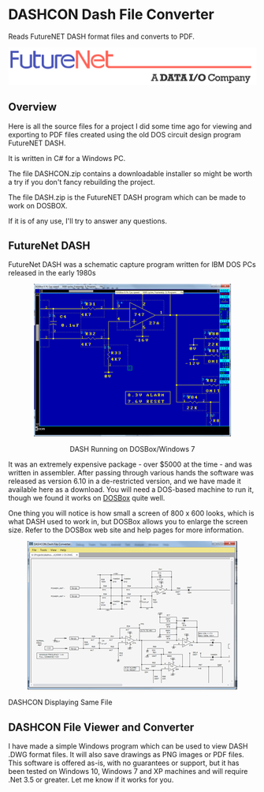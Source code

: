 # DASHCON Dash File Converter
Reads FutureNET DASH format files and converts to PDF.

<p align="center">
<img src="https://raw.githubusercontent.com/gary-1959/dashcon/main/images/futurenet-1.png" alt="FutureNET DASH Logo" title="FutureNET DASH Logo">
</p>

## Overview
Here is all the source files for a project I did some time ago for viewing and exporting to PDF files created using the old DOS circuit design program FutureNET DASH.

It is written in C# for a Windows PC.

The file DASHCON.zip contains a downloadable installer so might be worth a try if you don't fancy rebuilding the project. 

The file DASH.zip is the FutureNET DASH program which can be made to work on DOSBOX.

If it is of any use, I'll try to answer any questions.

## FutureNet DASH

FutureNet DASH was a schematic capture program written for IBM DOS PCs released in the early 1980s

<p align="center">
<img src="https://raw.githubusercontent.com/gary-1959/dashcon/main/images/dash-on-dosbox.png" alt="DASH Running on DOSBox/Windows 7" title="DASH Running on DOSBox/Windows 7"></p>

<p align="center">DASH Running on DOSBox/Windows 7</p>


It was an extremely expensive package - over $5000 at the time - and was written in assembler. After passing through various hands the software was released as version 6.10 in a de-restricted version, and we have made it available here as a download. You will need a DOS-based machine to run it, though we found it works on <a href = "http://www.dosbox.com/download.php?main=1" target="_blank">DOSBox</a>  quite well.

One thing you will notice is how small a screen of 800 x 600 looks, which is what DASH used to work in, but DOSBox allows you to enlarge the screen size. Refer to the DOSBox web site and help pages for more information.

<p align="center">
<img src="https://raw.githubusercontent.com/gary-1959/dashcon/main/images/dashcon-example.png" alt="DASHCON Displaying Same File" title="DASHCON Displaying Same File">

DASHCON Displaying Same File
<p>

## DASHCON File Viewer and Converter
				
I have made a simple Windows program which can be used to view DASH .DWG format files. It will also save drawings as PNG images or PDF files. This software is offered as-is, with no guarantees or support, but it has been tested on Windows 10, Windows 7 and XP machines and will require .Net 3.5 or greater. Let me know if it works for you.




